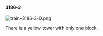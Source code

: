 #### 3186-3
![train-3186-3-0.png](https://github.com/lil-lab/nlvr/raw/master/nlvr/train/images/17/train-3186-3-0.png "train-3186-3-0.png")

There is a yellow tower with only one block.